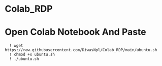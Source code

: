 # Colab_RDP

# Open Colab Notebook And Paste
      ! wget https://raw.githubusercontent.com/DiwasNpl/Colab_RDP/main/ubuntu.sh
      ! chmod +x ubuntu.sh
      ! ./ubuntu.sh

